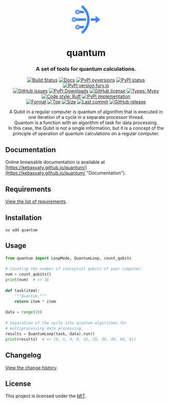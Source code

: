 <div align="center">
  <p align="center">
    <a href="https://github.com/kebasyaty/quantum">
      <img
        height="90"
        alt="Logo"
        src="https://raw.githubusercontent.com/kebasyaty/quantum/main/assets/logo.svg">
    </a>
  </p>
  <p>
    <h1>quantum</h1>
    <h3>A set of tools for quantum calculations.</h3>
    <p align="center">
      <a href="https://github.com/kebasyaty/quantum/actions/workflows/test.yml" alt="Build Status"><img src="https://github.com/kebasyaty/quantum/actions/workflows/test.yml/badge.svg" alt="Build Status"></a>
      <a href="https://kebasyaty.github.io/quantum/" alt="Docs"><img src="https://img.shields.io/badge/docs-available-brightgreen.svg" alt="Docs"></a>
      <a href="https://pypi.python.org/pypi/quantum/" alt="PyPI pyversions"><img src="https://img.shields.io/pypi/pyversions/quantum.svg" alt="PyPI pyversions"></a>
      <a href="https://pypi.python.org/pypi/quantum/" alt="PyPI status"><img src="https://img.shields.io/pypi/status/quantum.svg" alt="PyPI status"></a>
      <a href="https://pypi.python.org/pypi/quantum/" alt="PyPI version fury.io"><img src="https://badge.fury.io/py/quantum.svg" alt="PyPI version fury.io"></a>
      <br>
      <a href="https://github.com/kebasyaty/quantum/issues"><img src="https://img.shields.io/github/issues/kebasyaty/quantum.svg" alt="GitHub issues"></a>
      <a href="https://pepy.tech/projects/quantum"><img src="https://static.pepy.tech/badge/quantum" alt="PyPI Downloads"></a>
      <a href="https://github.com/kebasyaty/quantum/blob/main/LICENSE" alt="GitHub license"><img src="https://img.shields.io/github/license/kebasyaty/quantum" alt="GitHub license"></a>
      <a href="https://mypy-lang.org/" alt="Types: Mypy"><img src="https://img.shields.io/badge/types-Mypy-202235.svg?color=0c7ebf" alt="Types: Mypy"></a>
      <a href="https://docs.astral.sh/ruff/" alt="Code style: Ruff"><img src="https://img.shields.io/badge/code%20style-Ruff-FDD835.svg" alt="Code style: Ruff"></a>
      <a href="https://github.com/kebasyaty/quantum" alt="PyPI implementation"><img src="https://img.shields.io/pypi/implementation/quantum" alt="PyPI implementation"></a>
      <br>
      <a href="https://pypi.org/project/quantum"><img src="https://img.shields.io/pypi/format/quantum" alt="Format"></a>
      <a href="https://github.com/kebasyaty/quantum"><img src="https://img.shields.io/github/languages/top/kebasyaty/quantum" alt="Top"></a>
      <a href="https://github.com/kebasyaty/quantum"><img src="https://img.shields.io/github/repo-size/kebasyaty/quantum" alt="Size"></a>
      <a href="https://github.com/kebasyaty/quantum"><img src="https://img.shields.io/github/last-commit/kebasyaty/quantum/main" alt="Last commit"></a>
      <a href="https://github.com/kebasyaty/quantum/releases/" alt="GitHub release"><img src="https://img.shields.io/github/release/kebasyaty/quantum" alt="GitHub release"></a>
    </p>
    <p align="center">
      A Qubit in a regular computer is quantum of algorithm that is executed in
      one iteration of a cycle in a separate processor thread.
      <br>
      Quantum is a function with an algorithm of task for data processing.
      <br>
      In this case, the Qubit is not a single information,
      but it is a concept of the principle of operation of quantum calculations on a regular computer.
    </p>
  </p>
</div>

## Documentation

Online browsable documentation is available at [https://kebasyaty.github.io/quantum/](https://kebasyaty.github.io/quantum/ "Documentation").

## Requirements

[View the list of requirements](https://github.com/kebasyaty/quantum/blob/v0/REQUIREMENTS.md "Requirements").

## Installation

```shell
uv add quantum
```

## Usage

```python
from quantum import LoopMode, QuantumLoop, count_qubits

# Counting the number of conceptual qubits of your computer.
num = count_qubits()
print(num)  # => 16

def task(item):
    """Quantum."""
    return item * item

data = range(10)

# Separation of the cycle into quantum algorithms for
# multiprocessing data processing.
results = QuantumLoop(task, data).run()
print(results)  # => [0, 1, 4, 9, 16, 25, 36, 49, 64, 81]
```

## Changelog

[View the change history](https://github.com/kebasyaty/quantum/blob/v0/CHANGELOG.md "Changelog").

## License

This project is licensed under the [MIT](https://github.com/kebasyaty/quantum/blob/main/LICENSE "MIT").
